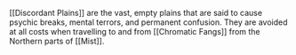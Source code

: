 [[Discordant Plains]] are the vast, empty plains that are said to cause psychic breaks, mental terrors, and permanent confusion. They are avoided at all costs when travelling to and from [[Chromatic Fangs]] from the Northern parts of [[Mist]]. 